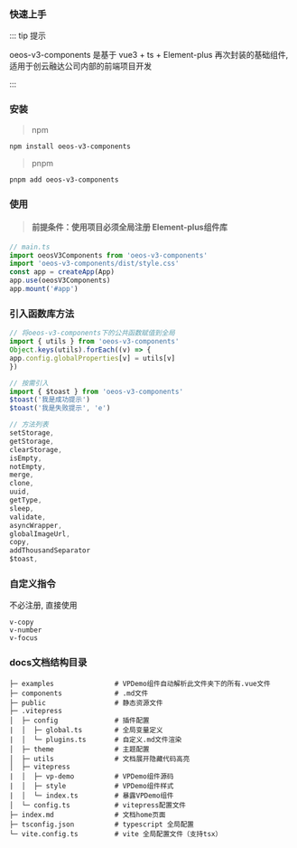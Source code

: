 ### 快速上手

::: tip 提示

oeos-v3-components 是基于 vue3 + ts + Element-plus 再次封装的基础组件, 适用于创云融达公司内部的前端项目开发

:::

### 安装

> npm

```bash:no-line-numbers
npm install oeos-v3-components
```

> pnpm

```bash:no-line-numbers
pnpm add oeos-v3-components
```

### 使用

> #### 前提条件：使用项目必须全局注册 Element-plus组件库

```js
// main.ts
import oeosV3Components from 'oeos-v3-components'
import 'oeos-v3-components/dist/style.css'
const app = createApp(App)
app.use(oeosV3Components)
app.mount('#app')
```

### 引入函数库方法

```js
// 将oeos-v3-components下的公共函数赋值到全局
import { utils } from 'oeos-v3-components'
Object.keys(utils).forEach((v) => {
app.config.globalProperties[v] = utils[v]
})

// 按需引入
import { $toast } from 'oeos-v3-components'
$toast('我是成功提示')
$toast('我是失败提示', 'e')

// 方法列表
setStorage,
getStorage,
clearStorage,
isEmpty,
notEmpty,
merge,
clone,
uuid,
getType,
sleep,
validate,
asyncWrapper,
globalImageUrl,
copy,
addThousandSeparator
$toast,
```

### 自定义指令

不必注册, 直接使用

```
v-copy
v-number
v-focus
```

### docs文档结构目录

```
├─ examples               # VPDemo组件自动解析此文件夹下的所有.vue文件
├─ components             # .md文件
├─ public                 # 静态资源文件
├─ .vitepress
│  ├─ config              # 插件配置
|  │  ├─ global.ts        # 全局变量定义
|  │  └─ plugins.ts       # 自定义.md文件渲染
│  ├─ theme               # 主题配置
│  ├─ utils               # 文档展开隐藏代码高亮
│  ├─ vitepress
|  │  ├─ vp-demo          # VPDemo组件源码
|  │  ├─ style            # VPDemo组件样式
|  │  └─ index.ts         # 暴露VPDemo组件
│  └─ config.ts           # vitepress配置文件
├─ index.md               # 文档home页面
├─ tsconfig.json          # typescript 全局配置
└─ vite.config.ts         # vite 全局配置文件（支持tsx）
```
